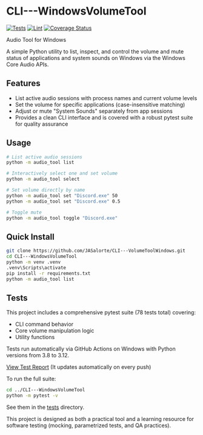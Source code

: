 # CLI---WindowsVolumeTool

[![Tests](https://github.com/JASalorte/CLI---VolumeToolWindows/actions/workflows/tests.yml/badge.svg)](https://github.com/JASalorte/CLI---VolumeToolWindows/actions/workflows/tests.yml)
[![Lint](https://github.com/JASalorte/CLI---VolumeToolWindows/actions/workflows/lint.yml/badge.svg)](https://github.com/JASalorte/CLI---VolumeToolWindows/actions/workflows/lint.yml)
[![Coverage Status](https://coveralls.io/repos/github/JASalorte/CLI---VolumeToolWindows/badge.svg?branch=main)](https://coveralls.io/github/JASalorte/CLI---VolumeToolWindows?branch=main)

Audio Tool for Windows

A simple Python utility to list, inspect, and control the volume and mute status of applications and system sounds on Windows via the Windows Core Audio APIs.

## Features

- List active audio sessions with process names and current volume levels
- Set the volume for specific applications (case-insensitive matching)
- Adjust or mute "System Sounds" separately from app sessions
- Provides a clean CLI interface and is covered with a robust pytest suite for quality assurance

## Usage

```bash
# List active audio sessions
python -m audio_tool list

# Interactively select one and set volume
python -m audio_tool select

# Set volume directly by name
python -m audio_tool set "Discord.exe" 50
python -m audio_tool set "Discord.exe" 0.5

# Toggle mute
python -m audio_tool toggle "Discord.exe"
```

## Quick Install

```bash
git clone https://github.com/JASalorte/CLI---VolumeToolWindows.git
cd CLI---WindowsVolumeTool
python -m venv .venv
.venv\Scripts\activate
pip install -r requirements.txt
python -m audio_tool list
```

## Tests

This project includes a comprehensive pytest suite (78 tests total) covering:
- CLI command behavior
- Core volume manipulation logic
- Utility functions

Tests run automatically via GitHub Actions on Windows with Python versions from 3.8 to 3.12.

[View Test Report](https://jasalorte.github.io/CLI---VolumeToolWindows/reports/report.html?sort=result)
(It updates automatically on every push)

To run the full suite:
```bash
cd ../CLI---WindowsVolumeTool
python -m pytest -v
```

See them in the [tests](tests/) directory.

This project is designed as both a practical tool and a learning resource for software testing (mocking, parametrized tests, and QA practices).
